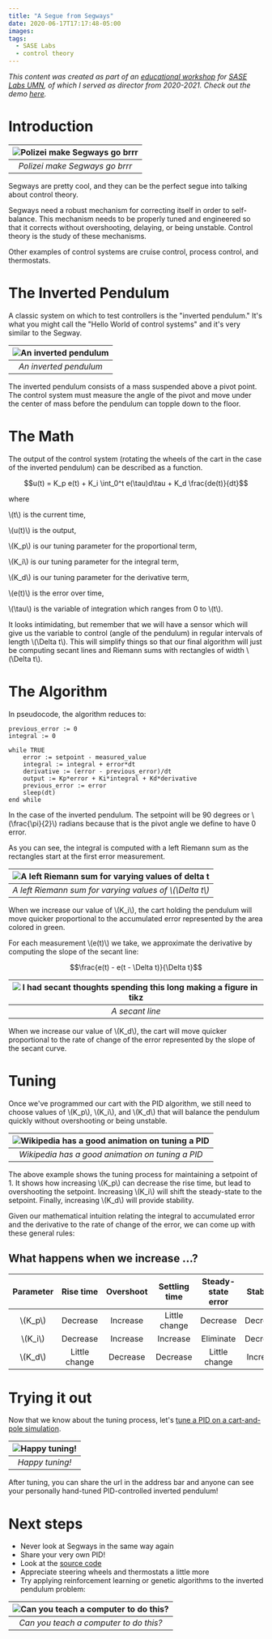 ```yaml
---
title: "A Segue from Segways"
date: 2020-06-17T17:17:48-05:00
images:
tags: 
  - SASE Labs
  - control theory
---
```


*This content was created as part of an [educational workshop](https://github.com/SASE-Labs-2021/inverted-pendulum) for [SASE Labs UMN](https://saseumn.org), of which I served as director from 2020-2021. Check out the demo [here](https://SASE-Labs-2021.github.io/inverted-pendulum).*

# Introduction

| ![Polizei make Segways go brrr](https://upload.wikimedia.org/wikipedia/commons/thumb/9/94/Segway_Polizei_4.jpg/1024px-Segway_Polizei_4.jpg) |
|:--:|
| *Polizei make Segways go brrr* |

Segways are pretty cool, and they can be the perfect segue into talking about control theory. 

Segways need a robust mechanism for correcting itself in order to self-balance. This mechanism needs to be properly tuned and engineered so that it corrects without overshooting, delaying, or being unstable. Control theory is the study of these mechanisms.

Other examples of control systems are cruise control, process control, and thermostats.

# The Inverted Pendulum

A classic system on which to test controllers is the "inverted pendulum." It's what you might call the "Hello World of control systems" and it's very similar to the Segway.

| ![An inverted pendulum](https://upload.wikimedia.org/wikipedia/commons/thumb/9/98/Balancer_with_wine_3.JPG/390px-Balancer_with_wine_3.JPG) |
|:--:|
| *An inverted pendulum* |

The inverted pendulum consists of a mass suspended above a pivot point. The control system must measure the angle of the pivot and move under the center of mass before the pendulum can topple down to the floor.

# The Math

The output of the control system (rotating the wheels of the cart in the case of the inverted pendulum) can be described as a function.

$$u(t) = K_p e(t) + K_i \int_0^t e(\tau)d\tau + K_d \frac{de(t)}{dt}$$

where

\\(t\\) is the current time,

\\(u(t)\\) is the output,

\\(K_p\\) is our tuning parameter for the proportional term,

\\(K_i\\) is our tuning parameter for the integral term,

\\(K_d\\) is our tuning parameter for the derivative term,

\\(e(t)\\) is the error over time,

\\(\tau\\) is the variable of integration which ranges from 0 to \\(t\\).

It looks intimidating, but remember that we will have a sensor which will give us the variable to control (angle of the pendulum) in regular intervals of length \\(\Delta t\\). This will simplify things so that our final algorithm will just be computing secant lines and Riemann sums with rectangles of width \\(\Delta t\\).

# The Algorithm

In pseudocode, the algorithm reduces to:

```
previous_error := 0
integral := 0

while TRUE
	error := setpoint - measured_value
	integral := integral + error*dt
	derivative := (error - previous_error)/dt
	output := Kp*error + Ki*integral + Kd*derivative
	previous_error := error
	sleep(dt)
end while
```

In the case of the inverted pendulum. The setpoint will be 90 degrees or \\(\frac{\pi}{2}\\) radians because that is the pivot angle we define to have 0 error.

As you can see, the integral is computed with a left Riemann sum as the rectangles start at the first error measurement.

| ![A left Riemann sum for varying values of delta t](https://upload.wikimedia.org/wikipedia/commons/1/19/Riemann_sum_%28leftbox%29.gif) |
|:--:|
| *A left Riemann sum for varying values of \\(\Delta t\\)* |

When we increase our value of \\(K_i\\), the cart holding the pendulum will move quicker proportional to the accumulated error represented by the area colored in green.

For each measurement \\(e(t)\\) we take, we approximate the derivative by computing the slope of the secant line:

$$\frac{e(t) - e(t - \Delta t)}{\Delta t}$$

| ![I had secant thoughts spending this long making a figure in tikz](/secant.png) |
|:--:|
| *A secant line* |

When we increase our value of \\(K_d\\), the cart will move quicker proportional to the rate of change of the error represented by the slope of the secant curve.

# Tuning

Once we've programmed our cart with the PID algorithm, we still need to choose values of \\(K_p\\), \\(K_i\\), and \\(K_d\\) that will balance the pendulum quickly without overshooting or being unstable.

| ![Wikipedia has a good animation on tuning a PID](https://upload.wikimedia.org/wikipedia/commons/3/33/PID_Compensation_Animated.gif) |
|:--:|
| *Wikipedia has a good animation on tuning a PID* |

The above example shows the tuning process for maintaining a setpoint of 1. It shows how increasing \\(K_p\\) can decrease the rise time, but lead to overshooting the setpoint. Increasing \\(K_i\\) will shift the steady-state to the setpoint. Finally, increasing \\(K_d\\) will provide stability.

Given our mathematical intuition relating the integral to accumulated error and the derivative to the rate of change of the error, we can come up with these general rules:

## What happens when we increase ...?

|Parameter|Rise time    |Overshoot|Settling time|Steady-state error|Stability|
|:-------:|:-----------:|:-------:|:-----------:|:----------------:|:-------:|
|\\(K_p\\)|Decrease     |Increase |Little change|Decrease          |Decrease |
|\\(K_i\\)|Decrease     |Increase |Increase     |Eliminate         |Decrease |
|\\(K_d\\)|Little change|Decrease |Decrease     |Little change     |Increase |

# Trying it out

Now that we know about the tuning process, let's [tune a PID on a cart-and-pole simulation](https://SASE-Labs-2021.github.io/inverted-pendulum).

| ![Happy tuning!](/inverted-pendulum.gif) |
|:--:|
| *Happy tuning!* |

After tuning, you can share the url in the address bar and anyone can see your personally hand-tuned PID-controlled inverted pendulum!

# Next steps

* Never look at Segways in the same way again
* Share your very own PID!
* Look at the [source code](https://github.com/SASE-Labs-2021/inverted-pendulum)
* Appreciate steering wheels and thermostats a little more
* Try applying reinforcement learning or genetic algorithms to the inverted pendulum problem:

| ![Can you teach a computer to do this?](https://upload.wikimedia.org/wikipedia/commons/9/93/Cart-pole_swing_up.gif) |
|:--:|
| *Can you teach a computer to do this?* |
